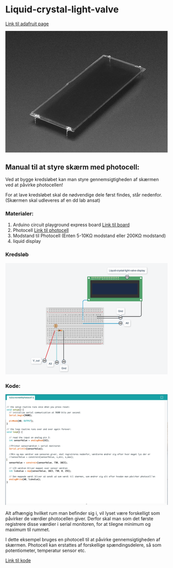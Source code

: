 # Liquid-crystal-light-valve

[Link til adafruit page](https://www.adafruit.com/product/3330)

![Liquid crystal light valve](media/skærm.jpg)


## Manual til at styre skærm med photocell:

Ved at bygge kredsløbet kan man styre gennemsigtigheden af skærmen ved at påvirke photocellen! 

For at lave kredsløbet skal de nødvendige dele først findes, står nedenfor. (Skærmen skal udleveres af en dd lab ansat)

### Materialer: 

1) Arduino circuit playground express board [Link til board](https://www.adafruit.com/product/3333) 
2) Photocell [Link til photocell](https://www.adafruit.com/product/161) 
3) Modstand til Photocell (Enten 5-10KΩ modstand eller 200KΩ modstand)
3) liquid display 

### Kredsløb

![Kredsløb](media/circuitt.png)

### Kode: 

![Kode til eksempel i arduino IDE](media/kode.png)

Alt afhængig hvilket rum man befinder sig i, vil lyset være forskelligt som påvirker de værdier photocellen giver. Derfor skal man som det første registrere disse værdier i serial monitoren, for at tilegne minimum og maximum til rummet. 

I dette eksempel bruges en photocell til at påvirke gennemsigtigheden af skærmen. Photocell kan erstattes af forskellige spændingsdelere, så som potentiometer, temperatur sensor etc. 

 [Link til kode](https://github.com/DDlabAU/Liquid-crystal-light-valve)  
